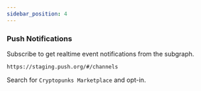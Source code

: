 ```yaml
---
sidebar_position: 4
---
```


### Push Notifications

Subscribe to get realtime event notifications from the subgraph.

```
https://staging.push.org/#/channels
```

Search for `Cryptopunks Marketplace` and opt-in.

